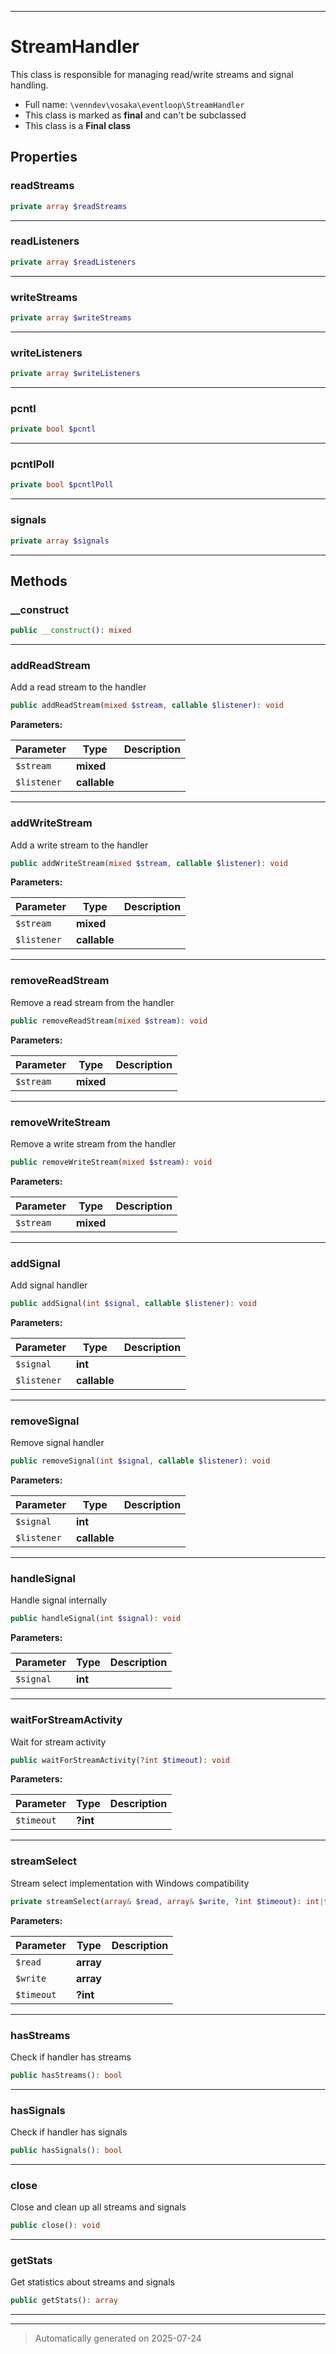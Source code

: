 ***

# StreamHandler

This class is responsible for managing read/write streams and signal handling.



* Full name: `\venndev\vosaka\eventloop\StreamHandler`
* This class is marked as **final** and can't be subclassed
* This class is a **Final class**



## Properties


### readStreams



```php
private array $readStreams
```






***

### readListeners



```php
private array $readListeners
```






***

### writeStreams



```php
private array $writeStreams
```






***

### writeListeners



```php
private array $writeListeners
```






***

### pcntl



```php
private bool $pcntl
```






***

### pcntlPoll



```php
private bool $pcntlPoll
```






***

### signals



```php
private array $signals
```






***

## Methods


### __construct



```php
public __construct(): mixed
```












***

### addReadStream

Add a read stream to the handler

```php
public addReadStream(mixed $stream, callable $listener): void
```








**Parameters:**

| Parameter | Type | Description |
|-----------|------|-------------|
| `$stream` | **mixed** |  |
| `$listener` | **callable** |  |





***

### addWriteStream

Add a write stream to the handler

```php
public addWriteStream(mixed $stream, callable $listener): void
```








**Parameters:**

| Parameter | Type | Description |
|-----------|------|-------------|
| `$stream` | **mixed** |  |
| `$listener` | **callable** |  |





***

### removeReadStream

Remove a read stream from the handler

```php
public removeReadStream(mixed $stream): void
```








**Parameters:**

| Parameter | Type | Description |
|-----------|------|-------------|
| `$stream` | **mixed** |  |





***

### removeWriteStream

Remove a write stream from the handler

```php
public removeWriteStream(mixed $stream): void
```








**Parameters:**

| Parameter | Type | Description |
|-----------|------|-------------|
| `$stream` | **mixed** |  |





***

### addSignal

Add signal handler

```php
public addSignal(int $signal, callable $listener): void
```








**Parameters:**

| Parameter | Type | Description |
|-----------|------|-------------|
| `$signal` | **int** |  |
| `$listener` | **callable** |  |





***

### removeSignal

Remove signal handler

```php
public removeSignal(int $signal, callable $listener): void
```








**Parameters:**

| Parameter | Type | Description |
|-----------|------|-------------|
| `$signal` | **int** |  |
| `$listener` | **callable** |  |





***

### handleSignal

Handle signal internally

```php
public handleSignal(int $signal): void
```








**Parameters:**

| Parameter | Type | Description |
|-----------|------|-------------|
| `$signal` | **int** |  |





***

### waitForStreamActivity

Wait for stream activity

```php
public waitForStreamActivity(?int $timeout): void
```








**Parameters:**

| Parameter | Type | Description |
|-----------|------|-------------|
| `$timeout` | **?int** |  |





***

### streamSelect

Stream select implementation with Windows compatibility

```php
private streamSelect(array& $read, array& $write, ?int $timeout): int|false
```








**Parameters:**

| Parameter | Type | Description |
|-----------|------|-------------|
| `$read` | **array** |  |
| `$write` | **array** |  |
| `$timeout` | **?int** |  |





***

### hasStreams

Check if handler has streams

```php
public hasStreams(): bool
```












***

### hasSignals

Check if handler has signals

```php
public hasSignals(): bool
```












***

### close

Close and clean up all streams and signals

```php
public close(): void
```












***

### getStats

Get statistics about streams and signals

```php
public getStats(): array
```












***


***
> Automatically generated on 2025-07-24
